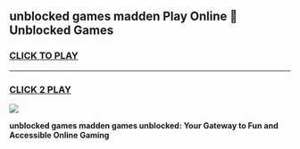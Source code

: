 
## unblocked games madden Play Online 👋 Unblocked Games
<h3>
<a href="https://premium.freeplayer.one?title=unblocked_games_madden&ref=19F">CLICK TO PLAY</a></h3>
<hr>

<h3>
<a href="https://premium.freeplayer.one?title=unblocked_games_madden&ref=19F">CLICK 2 PLAY</a>
  
</h3>

<a href="https://premium.freeplayer.one?title=unblocked_games_madden&ref=19F"><img src="https://clearcache.store/games.png"></a>


**unblocked games madden games unblocked: Your Gateway to Fun and Accessible Online Gaming**
